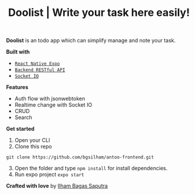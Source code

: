<h1 align='center'>Doolist | Write your task here easily!</h1>

<br>


**Doolist** is an todo app which can simplify manage and note your task.


**Built with**

- [`React Native Expo`](https://reactnative.dev/)
- [`Backend RESTful API`](https://github.com/bgsilham/doolist-backend)
- [`Socket IO`](https://socket.io/)


**Features**

- Auth flow with jsonwebtoken
- Realtime change with Socket IO
- CRUD
- Search


**Get started**

1. Open your CLI
2. Clone this repo

```
git clone https://github.com/bgsilham/antoo-frontend.git
```

3. Open the folder and type `npm install` for install dependencies.
4. Run expo project `expo start`


**Crafted with love** by [Ilham Bagas Saputra](https://instagram.com/ilhambagasaputra)
